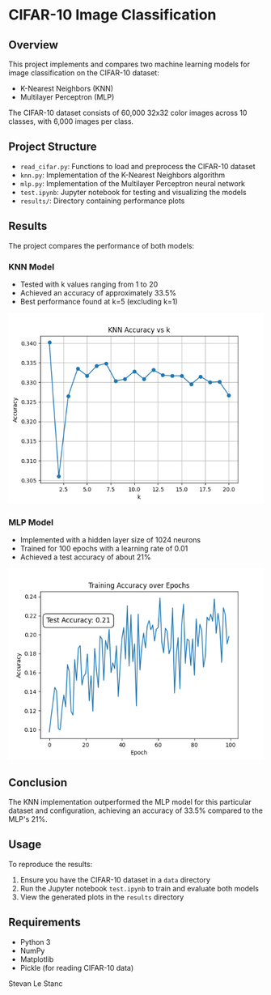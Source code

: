 # CIFAR-10 Image Classification

## Overview
This project implements and compares two machine learning models for image classification on the CIFAR-10 dataset:
- K-Nearest Neighbors (KNN)
- Multilayer Perceptron (MLP)

The CIFAR-10 dataset consists of 60,000 32x32 color images across 10 classes, with 6,000 images per class.

## Project Structure
- `read_cifar.py`: Functions to load and preprocess the CIFAR-10 dataset
- `knn.py`: Implementation of the K-Nearest Neighbors algorithm
- `mlp.py`: Implementation of the Multilayer Perceptron neural network
- `test.ipynb`: Jupyter notebook for testing and visualizing the models
- `results/`: Directory containing performance plots

## Results
The project compares the performance of both models:

### KNN Model
- Tested with k values ranging from 1 to 20
- Achieved an accuracy of approximately 33.5%
- Best performance found at k=5 (excluding k=1)

![KNN Results](results/knn.png)

### MLP Model
- Implemented with a hidden layer size of 1024 neurons
- Trained for 100 epochs with a learning rate of 0.01
- Achieved a test accuracy of about 21%

![MLP Results](results/mlp.png)

## Conclusion
The KNN implementation outperformed the MLP model for this particular dataset and configuration, achieving an accuracy of 33.5% compared to the MLP's 21%.

## Usage
To reproduce the results:
1. Ensure you have the CIFAR-10 dataset in a `data` directory
2. Run the Jupyter notebook `test.ipynb` to train and evaluate both models
3. View the generated plots in the `results` directory

## Requirements
- Python 3
- NumPy
- Matplotlib
- Pickle (for reading CIFAR-10 data)

Stevan Le Stanc